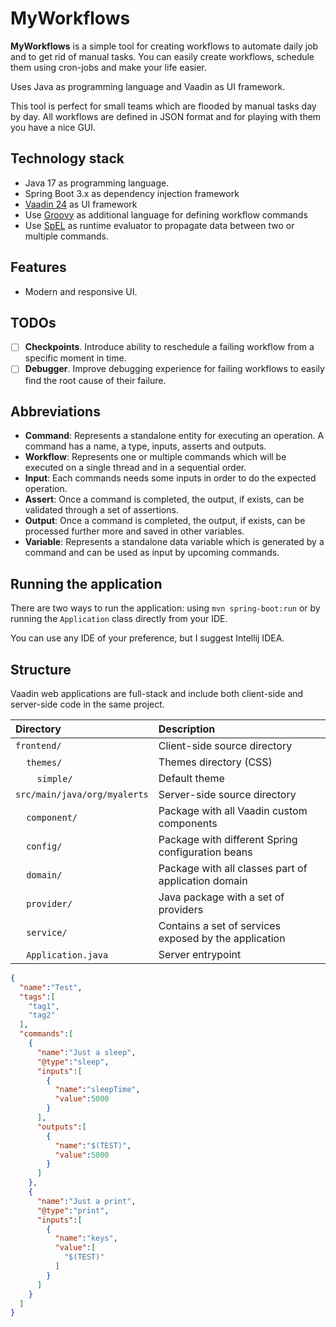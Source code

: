 # MyWorkflows

**MyWorkflows** is a simple tool for creating workflows to automate daily job and to get rid of manual tasks.
You can easily create workflows, schedule them using cron-jobs and make your life easier.

Uses Java as programming language and Vaadin as UI framework.

This tool is perfect for small teams which are flooded by manual tasks day by day.
All workflows are defined in JSON format and for playing with them you have a nice GUI.

## Technology stack

* Java 17 as programming language.
* Spring Boot 3.x as dependency injection framework
* [Vaadin 24](https://vaadin.com/) as UI framework
* Use [Groovy](https://groovy-lang.org/) as additional language for defining workflow commands
* Use [SpEL](https://docs.spring.io/spring-framework/docs/3.0.x/reference/expressions.html) as runtime evaluator to propagate data between two or multiple commands.

## Features

* Modern and responsive UI.

## TODOs

- [ ] **Checkpoints**. Introduce ability to reschedule a failing workflow from a specific moment in time.
- [ ] **Debugger**. Improve debugging experience for failing workflows to easily find the root cause of their failure.

## Abbreviations

* **Command**: Represents a standalone entity for executing an operation. A command has a name, a type, inputs, asserts and outputs.
* **Workflow**: Represents one or multiple commands which will be executed on a single thread and in a sequential order.
* **Input**: Each commands needs some inputs in order to do the expected operation.
* **Assert**: Once a command is completed, the output, if exists, can be validated through a set of assertions.
* **Output**: Once a command is completed, the output, if exists, can be processed further more and saved in other variables.
* **Variable**: Represents a standalone data variable which is generated by a command and can be used as input by upcoming commands.

## Running the application
There are two ways to run the application: using `mvn spring-boot:run` or by running the `Application` class directly from your IDE.

You can use any IDE of your preference, but I suggest Intellij IDEA.

## Structure

Vaadin web applications are full-stack and include both client-side and server-side code in the same project.

| Directory                                                 | Description                                           |
|:----------------------------------------------------------|:------------------------------------------------------|
| `frontend/`                                               | Client-side source directory                          |
| &nbsp;&nbsp;&nbsp;&nbsp;`themes/`                         | Themes directory (CSS)                                |
| &nbsp;&nbsp;&nbsp;&nbsp;&nbsp;&nbsp;&nbsp;&nbsp;`simple/` | Default theme                                         |
| `src/main/java/org/myalerts`                              | Server-side source directory                          |
| &nbsp;&nbsp;&nbsp;&nbsp;`component/`                      | Package with all Vaadin custom components             |
| &nbsp;&nbsp;&nbsp;&nbsp;`config/`                         | Package with different Spring configuration beans     |
| &nbsp;&nbsp;&nbsp;&nbsp;`domain/`                         | Package with all classes part of application domain   |
| &nbsp;&nbsp;&nbsp;&nbsp;`provider/`                       | Java package with a set of providers                  |
| &nbsp;&nbsp;&nbsp;&nbsp;`service/`                        | Contains a set of services exposed by the application |
| &nbsp;&nbsp;&nbsp;&nbsp;`Application.java`                | Server entrypoint                                     |

```json
{
  "name":"Test",
  "tags":[
    "tag1",
    "tag2"
  ],
  "commands":[
    {
      "name":"Just a sleep",
      "@type":"sleep",
      "inputs":[
        {
          "name":"sleepTime",
          "value":5000
        }
      ],
      "outputs":[
        {
          "name":"$(TEST)",
          "value":5000
        }
      ]
    },
    {
      "name":"Just a print",
      "@type":"print",
      "inputs":[
        {
          "name":"keys",
          "value":[
            "$(TEST)"
          ]
        }
      ]
    }
  ]
}
```